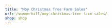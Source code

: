 ```yaml
---
title: "Moy Christmas Tree Farm Sales"
url: /summerhill/moy-christmas-tree-farm-sales/
shop: shop
---
```

